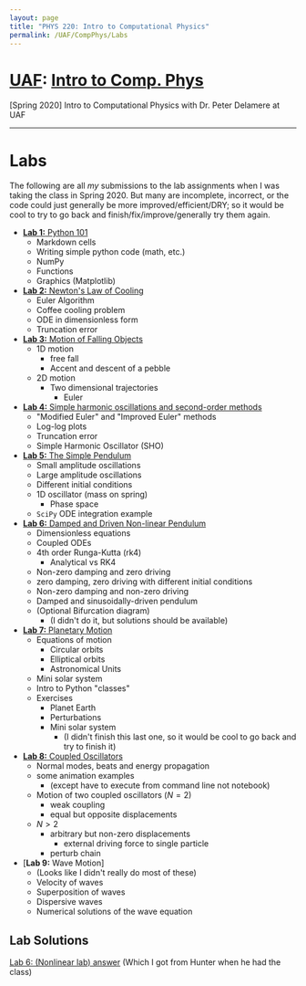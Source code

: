 ```yaml
---
layout: page
title: "PHYS 220: Intro to Computational Physics"
permalink: /UAF/CompPhys/Labs
---
```


# [UAF](../../UAF.md): [Intro to Comp. Phys](CompPhys.md)
[Spring 2020] Intro to Computational Physics with Dr. Peter Delamere at UAF

---

# Labs
The following are all *my* submissions to the lab assignments when I was taking the class in Spring 2020. But many are incomplete, incorrect, or the code could just generally be more improved/efficient/DRY; so it would be cool to try to go back and finish/fix/improve/generally try them again.

- [**Lab 1:** Python 101](JK-Labs/Lab1.html)
    - Markdown cells
    - Writing simple python code (math, etc.)
    - NumPy
    - Functions
    - Graphics (Matplotlib)
- [**Lab 2:** Newton's Law of Cooling](JK-Labs/Lab2.html)
    - Euler Algorithm
    - Coffee cooling problem
    - ODE in dimensionless form
    - Truncation error
- [**Lab 3:** Motion of Falling Objects](JK-Labs/Lab3.html)
    - 1D motion
        - free fall
        - Accent and descent of a pebble
    - 2D motion
        - Two dimensional trajectories
            - Euler
- [**Lab 4:** Simple harmonic oscillations and second-order methods](JK-Labs/Lab4.html)
    - "Modified Euler" and "Improved Euler" methods
    - Log-log plots
    - Truncation error
    - Simple Harmonic Oscillator (SHO)
- [**Lab 5:** The Simple Pendulum](JK-Labs/Lab5.html)
    - Small amplitude oscillations
    - Large amplitude oscillations
    - Different initial conditions
    - 1D oscillator (mass on spring)
        - Phase space
    - `SciPy` ODE integration example 
- [**Lab 6:** Damped and Driven Non-linear Pendulum](JK-Labs/Lab6.html)
    - Dimensionless equations
    - Coupled ODEs
    - 4th order Runga-Kutta (rk4)
        - Analytical vs RK4
    - Non-zero damping and zero driving
    - zero damping, zero driving with different initial conditions
    - Non-zero damping and non-zero driving
    - Damped and sinusoidally-driven pendulum
    - (Optional Bifurcation diagram)
        - (I didn't do it, but solutions should be available)
- [**Lab 7:** Planetary Motion](JK-Labs/Lab7.html)
    - Equations of motion
        - Circular orbits
        - Elliptical orbits
        - Astronomical Units
    - Mini solar system
    - Intro to Python "classes"
    - Exercises
        - Planet Earth
        - Perturbations
        - Mini solar system
            - (I didn't finish this last one, so it would be cool to go back and try to finish it)
- [**Lab 8:** Coupled Oscillators](JK-Labs/Lab8.html)
    - Normal modes, beats and energy propagation
    - some animation examples
        - (except have to execute from command line not notebook)
    - Motion of two coupled oscillators ($N=2$)
        - weak coupling
        - equal but opposite displacements
    - $N > 2$
        - arbitrary but non-zero displacements
            - external driving force to single particle
        - perturb chain
- [**Lab 9:** Wave Motion]
    - (Looks like I didn't really do most of these)
    - Velocity of waves
    - Superposition of waves
    - Dispersive waves
    - Numerical solutions of the wave equation

## Lab Solutions
[Lab 6: (Nonlinear lab) answer](Lab-Solutions/Delamere_Lab6a.html) (Which I got from Hunter when he had the class)



